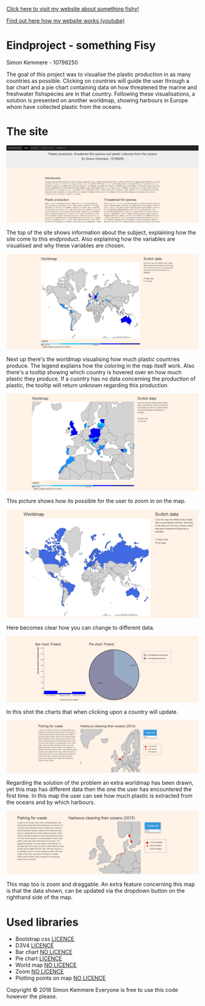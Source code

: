 [Click here to visit my website about something fishy!](https://minordelay.github.io/Programmeerproject/SomethingFishy/index.html)

[Find out here how my website works (youtube)](https://youtu.be/480bLpgYc_M)

# Eindproject - something Fisy
Simon Kemmere - 10798250

The goal of this project was to visualise the plastic production in as many countries as possible. Clicking on countries
will guide the user through a bar chart and a pie chart containing data on how threatened the marine and freshwater fishspecies are
in that country. Following these visualisations, a solution is presented on another worldmap, showing harbours in Europe whom have
collected plastic from the oceans.

# The site
![top](https://github.com/MinorDelay/Programmeerproject/blob/master/SomethingFishy/doc/screenshot1.png)

The top of the site shows information about the subject, explaining how the site come to this endproduct.
Also explaining how the variables are visualised and why these variables are chosen.

![worldmap](https://github.com/MinorDelay/Programmeerproject/blob/master/SomethingFishy/doc/worldmap.png)

Next up there's the worldmap visualising how much plastic countries produce. The legend explains how the coloring in the map itself
work. Also there's a tooltip showing which country is hovered over en how much plastic they produce. If a cuontry has no data
concerning the production of plastic, the tooltip will return unknown regarding this production.

![worldmapzoom](https://github.com/MinorDelay/Programmeerproject/blob/master/SomethingFishy/doc/worldmapzoom.png)

This picture shows how its possible for the user to zoom in on the map.

![switchworld](https://github.com/MinorDelay/Programmeerproject/blob/master/SomethingFishy/doc/switchworld.png)

Here becomes clear how you can change to different data.

![charts](https://github.com/MinorDelay/Programmeerproject/blob/master/SomethingFishy/doc/charts.png)

In this shot the charts that when clicking upon a country will update.

![harbour](https://github.com/MinorDelay/Programmeerproject/blob/master/SomethingFishy/doc/harbour.png)

Regarding the solution of the problem an extra worldmap has been drawn, yet this map has different data then the one the user has
encountered the first time. In this map the user can see how much plastic is extracted from the oceans and by which harbours.

![harbourzoom](https://github.com/MinorDelay/Programmeerproject/blob/master/SomethingFishy/doc/harbourzoom.png)

This map too is zoom and draggable. An extra feature concerning this map is that the data shown, can be updated via the dropdown button
on the righthand side of the map.

# Used libraries

- Bootstrap css [LICENCE](https://github.com/twbs/bootstrap/blob/master/LICENSE)
- D3V4 [LICENCE](https://github.com/d3/d3/blob/master/LICENSE)
- Bar chart [NO LICENCE](https://bl.ocks.org/syncopika/f1c9036b0deb058454f825238a95b6be)
- Pie chart [LICENCE](https://opensource.org/licenses/GPL-3.0)
- World map [NO LICENCE](http://bl.ocks.org/d3noob/5193723)
- Zoom [NO LICENCE](http://bl.ocks.org/d3noob/5193723)
- Plotting points on map [NO LICENCE](http://bl.ocks.org/d3noob/5193723)

Copyright © 2018 Simon Kemmere
Everyone is free to use this code however the please.
